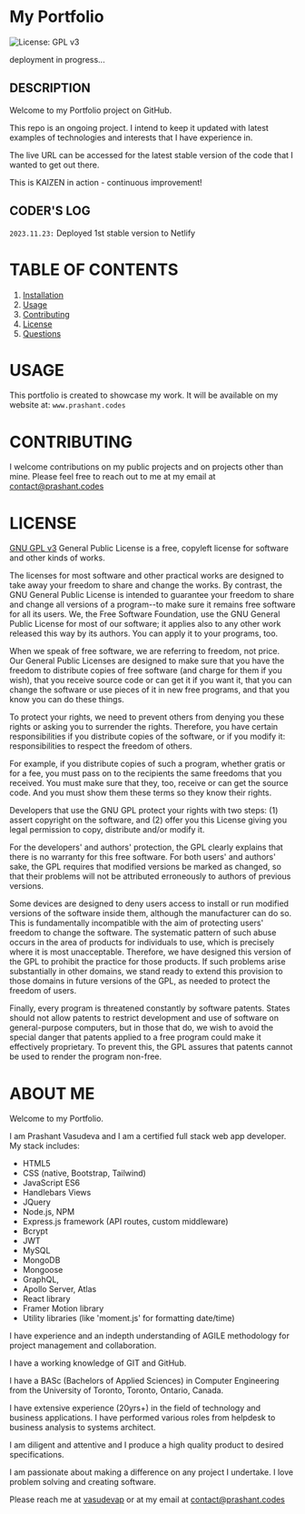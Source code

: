 # My Portfolio

![License: GPL v3](https://img.shields.io/badge/License-GPLv3-blue.svg)

deployment in progress...

## DESCRIPTION

Welcome to my Portfolio project on GitHub.

This repo is an ongoing project. I intend to keep it updated with latest examples of technologies and interests that I have experience in.

The live URL can be accessed for the latest stable version of the code that I wanted to get out there.

This is KAIZEN in action - continuous improvement!

## CODER'S LOG

`2023.11.23:` Deployed 1st stable version to Netlify

# TABLE OF CONTENTS

1. [Installation](#installation)
2. [Usage](#usage)
3. [Contributing](#contributing)
4. [License](#license)
5. [Questions](#questions)

# USAGE

This portfolio is created to showcase my work. It will be available on my website at:
`www.prashant.codes`

# CONTRIBUTING

I welcome contributions on my public projects and on projects other than mine. Please feel free to reach out to me at my email at contact@prashant.codes

# LICENSE

[GNU GPL v3](https://www.gnu.org/licenses/gpl-3.0)
General Public License is a free, copyleft license for software and other kinds of works.

The licenses for most software and other practical works are designed to take away your freedom to share and change the works. By contrast, the GNU General Public License is intended to guarantee your freedom to share and change all versions of a program--to make sure it remains free software for all its users. We, the Free Software Foundation, use the GNU General Public License for most of our software; it applies also to any other work released this way by its authors. You can apply it to your programs, too.

When we speak of free software, we are referring to freedom, not price. Our General Public Licenses are designed to make sure that you have the freedom to distribute copies of free software (and charge for them if you wish), that you receive source code or can get it if you want it, that you can change the software or use pieces of it in new free programs, and that you know you can do these things.

To protect your rights, we need to prevent others from denying you these rights or asking you to surrender the rights. Therefore, you have certain responsibilities if you distribute copies of the software, or if you modify it: responsibilities to respect the freedom of others.

For example, if you distribute copies of such a program, whether gratis or for a fee, you must pass on to the recipients the same freedoms that you received. You must make sure that they, too, receive or can get the source code. And you must show them these terms so they know their rights.

Developers that use the GNU GPL protect your rights with two steps: (1) assert copyright on the software, and (2) offer you this License giving you legal permission to copy, distribute and/or modify it.

For the developers' and authors' protection, the GPL clearly explains that there is no warranty for this free software. For both users' and authors' sake, the GPL requires that modified versions be marked as changed, so that their problems will not be attributed erroneously to authors of previous versions.

Some devices are designed to deny users access to install or run modified versions of the software inside them, although the manufacturer can do so. This is fundamentally incompatible with the aim of protecting users' freedom to change the software. The systematic pattern of such abuse occurs in the area of products for individuals to use, which is precisely where it is most unacceptable. Therefore, we have designed this version of the GPL to prohibit the practice for those products. If such problems arise substantially in other domains, we stand ready to extend this provision to those domains in future versions of the GPL, as needed to protect the freedom of users.

Finally, every program is threatened constantly by software patents. States should not allow patents to restrict development and use of software on general-purpose computers, but in those that do, we wish to avoid the special danger that patents applied to a free program could make it effectively proprietary. To prevent this, the GPL assures that patents cannot be used to render the program non-free.

# ABOUT ME

Welcome to my Portfolio.

I am Prashant Vasudeva and I am a certified full stack web app developer. My stack includes:

- HTML5
- CSS (native, Bootstrap, Tailwind)
- JavaScript ES6
- Handlebars Views
- JQuery
- Node.js, NPM
- Express.js framework (API routes, custom middleware)
- Bcrypt
- JWT
- MySQL
- MongoDB
- Mongoose
- GraphQL,
- Apollo Server, Atlas
- React library
- Framer Motion library
- Utility libraries (like 'moment.js' for formatting date/time)

I have experience and an indepth understanding of AGILE methodology for project management and collaboration.

I have a working knowledge of GIT and GitHub.

I have a BASc (Bachelors of Applied Sciences) in Computer Engineering from the University of Toronto, Toronto, Ontario, Canada.

I have extensive experience (20yrs+) in the field of technology and business applications. I have performed various roles from helpdesk to business analysis to systems architect.

I am diligent and attentive and I produce a high quality product to desired specifications.

I am passionate about making a difference on any project I undertake. I love problem solving and creating software.

Please reach me at [vasudevap](https://github.com/vasudevap) or at my email at contact@prashant.codes
